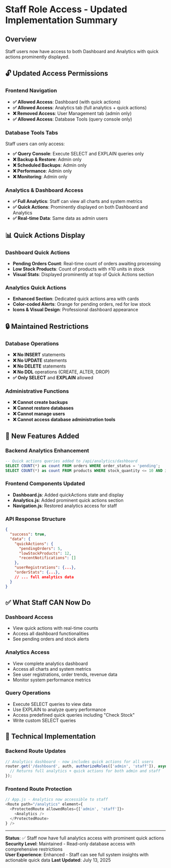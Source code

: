 # Staff Role Access - Updated Implementation Summary

## Overview
Staff users now have access to both Dashboard and Analytics with quick actions prominently displayed.

## 🔓 Updated Access Permissions

### Frontend Navigation
- **✅ Allowed Access**: Dashboard (with quick actions)
- **✅ Allowed Access**: Analytics tab (full analytics + quick actions)
- **❌ Removed Access**: User Management tab (admin only)  
- **✅ Allowed Access**: Database Tools (query console only)

### Database Tools Tabs
Staff users can only access:
- **✅ Query Console**: Execute SELECT and EXPLAIN queries only
- **❌ Backup & Restore**: Admin only
- **❌ Scheduled Backups**: Admin only  
- **❌ Performance**: Admin only
- **❌ Monitoring**: Admin only

### Analytics & Dashboard Access
- **✅ Full Analytics**: Staff can view all charts and system metrics
- **✅ Quick Actions**: Prominently displayed on both Dashboard and Analytics
- **✅ Real-time Data**: Same data as admin users

## 📊 Quick Actions Display

### Dashboard Quick Actions
- **Pending Orders Count**: Real-time count of orders awaiting processing
- **Low Stock Products**: Count of products with ≤10 units in stock
- **Visual Stats**: Displayed prominently at top of Quick Actions section

### Analytics Quick Actions
- **Enhanced Section**: Dedicated quick actions area with cards
- **Color-coded Alerts**: Orange for pending orders, red for low stock
- **Icons & Visual Design**: Professional dashboard appearance

## 🔒 Maintained Restrictions

### Database Operations
- **❌ No INSERT** statements
- **❌ No UPDATE** statements  
- **❌ No DELETE** statements
- **❌ No DDL** operations (CREATE, ALTER, DROP)
- **✅ Only SELECT** and **EXPLAIN** allowed

### Administrative Functions
- **❌ Cannot create backups**
- **❌ Cannot restore databases**
- **❌ Cannot manage users**
- **❌ Cannot access database administration tools**

## 🚀 New Features Added

### Backend Analytics Enhancement
```sql
-- Quick actions queries added to /api/analytics/dashboard
SELECT COUNT(*) as count FROM orders WHERE order_status = 'pending';
SELECT COUNT(*) as count FROM products WHERE stock_quantity <= 10 AND is_active = true;
```

### Frontend Components Updated
- **Dashboard.js**: Added quickActions state and display
- **Analytics.js**: Added prominent quick actions section
- **Navigation.js**: Restored analytics access for staff

### API Response Structure
```json
{
  "success": true,
  "data": {
    "quickActions": {
      "pendingOrders": 5,
      "lowStockProducts": 12,
      "recentNotifications": []
    },
    "userRegistrations": {...},
    "orderStats": {...},
    // ... full analytics data
  }
}
```

## ✅ What Staff CAN Now Do

### Dashboard Access
- View quick actions with real-time counts
- Access all dashboard functionalities
- See pending orders and stock alerts

### Analytics Access  
- View complete analytics dashboard
- Access all charts and system metrics
- See user registrations, order trends, revenue data
- Monitor system performance metrics

### Query Operations
- Execute SELECT queries to view data
- Use EXPLAIN to analyze query performance
- Access predefined quick queries including "Check Stock"
- Write custom SELECT queries

## 🔧 Technical Implementation

### Backend Route Updates
```javascript
// Analytics dashboard - now includes quick actions for all users
router.get('/dashboard', auth, authorizeRoles(['admin', 'staff']), async (req, res) => {
  // Returns full analytics + quick actions for both admin and staff
});
```

### Frontend Route Protection  
```javascript
// App.js - Analytics now accessible to staff
<Route path="/analytics" element={
  <ProtectedRoute allowedRoles={['admin', 'staff']}>
    <Analytics />
  </ProtectedRoute>
} />
```

---

**Status**: ✅ Staff now have full analytics access with prominent quick actions
**Security Level**: Maintained - Read-only database access with comprehensive restrictions  
**User Experience**: Enhanced - Staff can see full system insights with actionable quick data
**Last Updated**: July 13, 2025
